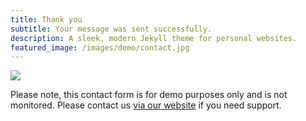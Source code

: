 ```yaml
---
title: Thank you
subtitle: Your message was sent successfully.
description: A sleek, modern Jekyll theme for personal websites.
featured_image: /images/demo/contact.jpg
---
```


![](/images/demo/about.jpg)

Please note, this contact form is for demo purposes only and is not monitored. Please contact us [via our website](https://jekyllthemes.io) if you need support.